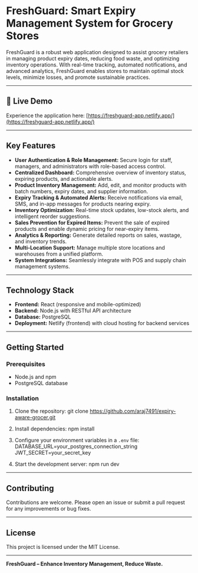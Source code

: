 # FreshGuard: Smart Expiry Management System for Grocery Stores

FreshGuard is a robust web application designed to assist grocery retailers in managing product expiry dates, reducing food waste, and optimizing inventory operations. With real-time tracking, automated notifications, and advanced analytics, FreshGuard enables stores to maintain optimal stock levels, minimize losses, and promote sustainable practices.

---

## 🚀 Live Demo

Experience the application here: [https://freshguard-app.netlify.app/](https://freshguard-app.netlify.app/)

---

## Key Features

- **User Authentication & Role Management:** Secure login for staff, managers, and administrators with role-based access control.
- **Centralized Dashboard:** Comprehensive overview of inventory status, expiring products, and actionable alerts.
- **Product Inventory Management:** Add, edit, and monitor products with batch numbers, expiry dates, and supplier information.
- **Expiry Tracking & Automated Alerts:** Receive notifications via email, SMS, and in-app messages for products nearing expiry.
- **Inventory Optimization:** Real-time stock updates, low-stock alerts, and intelligent reorder suggestions.
- **Sales Prevention for Expired Items:** Prevent the sale of expired products and enable dynamic pricing for near-expiry items.
- **Analytics & Reporting:** Generate detailed reports on sales, wastage, and inventory trends.
- **Multi-Location Support:** Manage multiple store locations and warehouses from a unified platform.
- **System Integrations:** Seamlessly integrate with POS and supply chain management systems.

---

## Technology Stack

- **Frontend:** React (responsive and mobile-optimized)
- **Backend:** Node.js with RESTful API architecture
- **Database:** PostgreSQL
- **Deployment:** Netlify (frontend) with cloud hosting for backend services

---

## Getting Started

### Prerequisites

- Node.js and npm
- PostgreSQL database

### Installation

1. Clone the repository:
git clone https://github.com/araj7491/expiry-aware-grocer.git



2. Install dependencies:
npm install



3. Configure your environment variables in a `.env` file:
DATABASE_URL=your_postgres_connection_string
JWT_SECRET=your_secret_key



4. Start the development server:
npm run dev



---


## Contributing

Contributions are welcome. Please open an issue or submit a pull request for any improvements or bug fixes.

---

## License

This project is licensed under the MIT License.


---

**FreshGuard – Enhance Inventory Management, Reduce Waste.**
